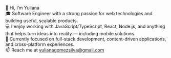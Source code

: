 👋 Hi, I’m Yuliana  
🎓 Software Engineer with a strong passion for web technologies and building useful, scalable products.  
💻 I enjoy working with JavaScript/TypeScript, React, Node.js, and anything that helps turn ideas into reality — including mobile solutions.  
🚀 Currently focused on full-stack development, content-driven applications, and cross-platform experiences.  
📫 Reach me at yulianagomezsilva@gmail.com  
